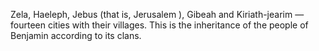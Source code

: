 Zela, Haeleph, Jebus (that is, Jerusalem ), Gibeah and Kiriath-jearim — fourteen cities with their villages. This is the inheritance of the people of Benjamin according to its clans.
